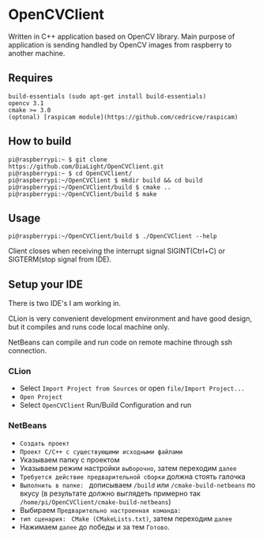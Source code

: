 # OpenCVClient
Written in C++ application based on OpenCV library. Main purpose of application is sending handled by OpenCV images from raspberry to another machine.

## Requires
    build-essentials (sudo apt-get install build-essentials)
    opencv 3.1
    cmake >= 3.0
    (optonal) [raspicam module](https://github.com/cedricve/raspicam)

## How to build
    pi@raspberrypi:~ $ git clone https://github.com/DiaLight/OpenCVClient.git
    pi@raspberrypi:~ $ cd OpenCVClient/
    pi@raspberrypi:~/OpenCVClient $ mkdir build && cd build
    pi@raspberrypi:~/OpenCVClient/build $ cmake ..
    pi@raspberrypi:~/OpenCVClient/build $ make

## Usage
    pi@raspberrypi:~/OpenCVClient/build $ ./OpenCVClient --help
    
Client closes when receiving the interrupt signal SIGINT(Ctrl+C) or SIGTERM(stop signal from IDE).

## Setup your IDE

There is two IDE's I am working in.

CLion is very convenient development environment and have good design, but it compiles and runs code local machine only.

NetBeans can compile and run code on remote machine through ssh connection.

### CLion
* Select `Import Project from Sources` or open `file/Import Project...`
* `Open Project`
* Select `OpenCVClient` Run/Build Configuration and run

### NetBeans
* `Создать проект`
* `Проект С/С++ с существующими исходными файлами`
* Указываем папку с проектом
* Указываем режим настройки `выборочно`, затем переходим `далее`
* `Требуется действие предварительной сборки` должна стоять галочка
* `Выполнить в папке: ` дописываем `/build` или `/cmake-build-netbeans` по вкусу (в результате должно выглядеть примерно так `/home/pi/OpenCVClient/cmake-build-netbeans`)
* Выбираем `Предварительно настроенная команда:`
* `тип сценария: ` `CMake (CMakeLists.txt)`, затем переходим `далее`
* Нажимаем `далее` до победы и за тем `Готово`.

